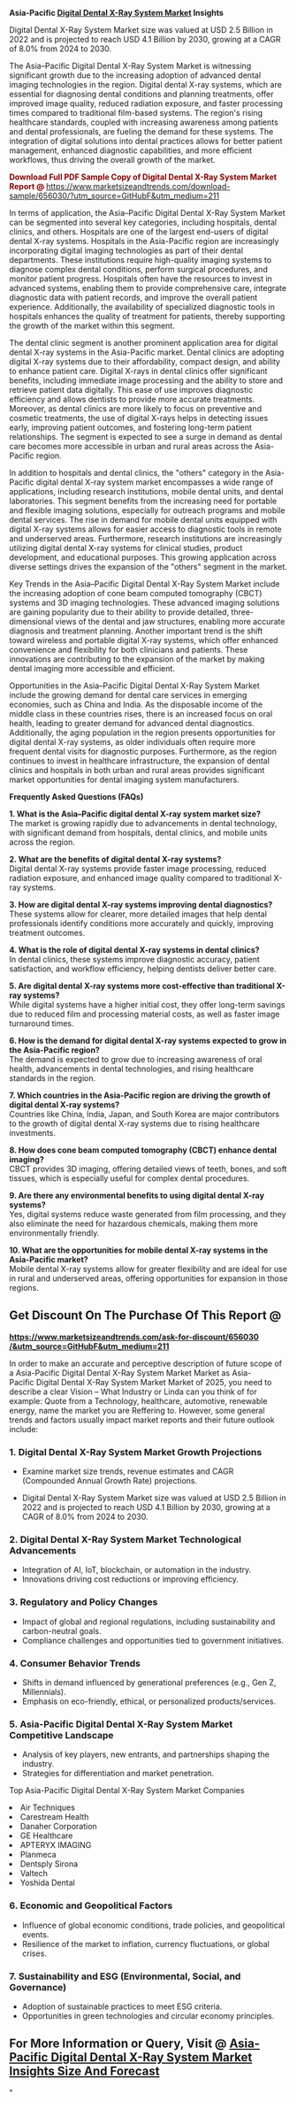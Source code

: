 <p><strong>Asia-Pacific&nbsp;<a href=""https://www.marketsizeandtrends.com/download-sample/656030/&amp;utm_source=GitHubF&amp;utm_medium=211"">Digital Dental X-Ray System Market</a> Insights</strong></p><p>Digital Dental X-Ray System Market size was valued at USD 2.5 Billion in 2022 and is projected to reach USD 4.1 Billion by 2030, growing at a CAGR of 8.0% from 2024 to 2030.</p><p><p>The Asia–Pacific Digital Dental X-Ray System Market is witnessing significant growth due to the increasing adoption of advanced dental imaging technologies in the region. Digital dental X-ray systems, which are essential for diagnosing dental conditions and planning treatments, offer improved image quality, reduced radiation exposure, and faster processing times compared to traditional film-based systems. The region's rising healthcare standards, coupled with increasing awareness among patients and dental professionals, are fueling the demand for these systems. The integration of digital solutions into dental practices allows for better patient management, enhanced diagnostic capabilities, and more efficient workflows, thus driving the overall growth of the market.</p><p><p><strong><span style="color: #800000;">Download Full PDF Sample Copy of Digital Dental X-Ray System Market Report @</span>&nbsp;</strong><a href="https://www.marketsizeandtrends.com/download-sample/656030/?utm_source=GitHubF&amp;utm_medium=211" target="_blank">https://www.marketsizeandtrends.com/download-sample/656030/?utm_source=GitHubF&amp;utm_medium=211</a></p></p><p>In terms of application, the Asia–Pacific Digital Dental X-Ray System Market can be segmented into several key categories, including hospitals, dental clinics, and others. Hospitals are one of the largest end-users of digital dental X-ray systems. Hospitals in the Asia-Pacific region are increasingly incorporating digital imaging technologies as part of their dental departments. These institutions require high-quality imaging systems to diagnose complex dental conditions, perform surgical procedures, and monitor patient progress. Hospitals often have the resources to invest in advanced systems, enabling them to provide comprehensive care, integrate diagnostic data with patient records, and improve the overall patient experience. Additionally, the availability of specialized diagnostic tools in hospitals enhances the quality of treatment for patients, thereby supporting the growth of the market within this segment.</p><p>The dental clinic segment is another prominent application area for digital dental X-ray systems in the Asia-Pacific market. Dental clinics are adopting digital X-ray systems due to their affordability, compact design, and ability to enhance patient care. Digital X-rays in dental clinics offer significant benefits, including immediate image processing and the ability to store and retrieve patient data digitally. This ease of use improves diagnostic efficiency and allows dentists to provide more accurate treatments. Moreover, as dental clinics are more likely to focus on preventive and cosmetic treatments, the use of digital X-rays helps in detecting issues early, improving patient outcomes, and fostering long-term patient relationships. The segment is expected to see a surge in demand as dental care becomes more accessible in urban and rural areas across the Asia-Pacific region.</p><p>In addition to hospitals and dental clinics, the "others" category in the Asia-Pacific digital dental X-ray system market encompasses a wide range of applications, including research institutions, mobile dental units, and dental laboratories. This segment benefits from the increasing need for portable and flexible imaging solutions, especially for outreach programs and mobile dental services. The rise in demand for mobile dental units equipped with digital X-ray systems allows for easier access to diagnostic tools in remote and underserved areas. Furthermore, research institutions are increasingly utilizing digital dental X-ray systems for clinical studies, product development, and educational purposes. This growing application across diverse settings drives the expansion of the "others" segment in the market.</p><p>Key Trends in the Asia–Pacific Digital Dental X-Ray System Market include the increasing adoption of cone beam computed tomography (CBCT) systems and 3D imaging technologies. These advanced imaging solutions are gaining popularity due to their ability to provide detailed, three-dimensional views of the dental and jaw structures, enabling more accurate diagnosis and treatment planning. Another important trend is the shift toward wireless and portable digital X-ray systems, which offer enhanced convenience and flexibility for both clinicians and patients. These innovations are contributing to the expansion of the market by making dental imaging more accessible and efficient.</p><p>Opportunities in the Asia–Pacific Digital Dental X-Ray System Market include the growing demand for dental care services in emerging economies, such as China and India. As the disposable income of the middle class in these countries rises, there is an increased focus on oral health, leading to greater demand for advanced dental diagnostics. Additionally, the aging population in the region presents opportunities for digital dental X-ray systems, as older individuals often require more frequent dental visits for diagnostic purposes. Furthermore, as the region continues to invest in healthcare infrastructure, the expansion of dental clinics and hospitals in both urban and rural areas provides significant market opportunities for dental imaging system manufacturers.</p><p><b>Frequently Asked Questions (FAQs)</b></p><p><b>1. What is the Asia–Pacific digital dental X-ray system market size?</b><br>The market is growing rapidly due to advancements in dental technology, with significant demand from hospitals, dental clinics, and mobile units across the region.</p><p><b>2. What are the benefits of digital dental X-ray systems?</b><br>Digital dental X-ray systems provide faster image processing, reduced radiation exposure, and enhanced image quality compared to traditional X-ray systems.</p><p><b>3. How are digital dental X-ray systems improving dental diagnostics?</b><br>These systems allow for clearer, more detailed images that help dental professionals identify conditions more accurately and quickly, improving treatment outcomes.</p><p><b>4. What is the role of digital dental X-ray systems in dental clinics?</b><br>In dental clinics, these systems improve diagnostic accuracy, patient satisfaction, and workflow efficiency, helping dentists deliver better care.</p><p><b>5. Are digital dental X-ray systems more cost-effective than traditional X-ray systems?</b><br>While digital systems have a higher initial cost, they offer long-term savings due to reduced film and processing material costs, as well as faster image turnaround times.</p><p><b>6. How is the demand for digital dental X-ray systems expected to grow in the Asia-Pacific region?</b><br>The demand is expected to grow due to increasing awareness of oral health, advancements in dental technologies, and rising healthcare standards in the region.</p><p><b>7. Which countries in the Asia-Pacific region are driving the growth of digital dental X-ray systems?</b><br>Countries like China, India, Japan, and South Korea are major contributors to the growth of digital dental X-ray systems due to rising healthcare investments.</p><p><b>8. How does cone beam computed tomography (CBCT) enhance dental imaging?</b><br>CBCT provides 3D imaging, offering detailed views of teeth, bones, and soft tissues, which is especially useful for complex dental procedures.</p><p><b>9. Are there any environmental benefits to using digital dental X-ray systems?</b><br>Yes, digital systems reduce waste generated from film processing, and they also eliminate the need for hazardous chemicals, making them more environmentally friendly.</p><p><b>10. What are the opportunities for mobile dental X-ray systems in the Asia-Pacific market?</b><br>Mobile dental X-ray systems allow for greater flexibility and are ideal for use in rural and underserved areas, offering opportunities for expansion in those regions.</p></p><h2><strong>Get Discount On The Purchase Of This Report @&nbsp;</strong></h2><p><strong><a href=""https://www.marketsizeandtrends.com/ask-for-discount/656030/&amp;utm_source=GitHubF&amp;utm_medium=211"" target=""_blank"">https://www.marketsizeandtrends.com/ask-for-discount/656030<br />/&amp;utm_source=GitHubF&amp;utm_medium=211</a></strong></p><p>In order to make an accurate and perceptive description of future scope of a Asia-Pacific&nbsp;Digital Dental X-Ray System Market Market as Asia-Pacific&nbsp;Digital Dental X-Ray System Market Market of 2025, you need to describe a clear Vision &ndash; What Industry or Linda can you think of for example: Quote from a Technology, healthcare, automotive, renewable energy, name the market you are Reffering to. However, some general trends and factors usually impact market reports and their future outlook include:</p><h3>1.&nbsp;<strong>Digital Dental X-Ray System Market Growth Projections</strong></h3><ul><li>Examine market size trends, revenue estimates and CAGR (Compounded Annual Growth Rate) projections.</li><li><p>Digital Dental X-Ray System Market size was valued at USD 2.5 Billion in 2022 and is projected to reach USD 4.1 Billion by 2030, growing at a CAGR of 8.0% from 2024 to 2030.</p></li></ul><h3>2.&nbsp;<strong>Digital Dental X-Ray System Market Technological Advancements</strong></h3><ul><li>Integration of AI, IoT, blockchain, or automation in the industry.</li><li>Innovations driving cost reductions or improving efficiency.</li></ul><h3>3.&nbsp;<strong>Regulatory and Policy Changes</strong></h3><ul><li>Impact of global and regional regulations, including sustainability and carbon-neutral goals.</li><li>Compliance challenges and opportunities tied to government initiatives.</li></ul><h3>4.&nbsp;<strong>Consumer Behavior Trends</strong></h3><ul><li>Shifts in demand influenced by generational preferences (e.g., Gen Z, Millennials).</li><li>Emphasis on eco-friendly, ethical, or personalized products/services.</li></ul><h3>5.&nbsp;<strong>Asia-Pacific Digital Dental X-Ray System Market Competitive Landscape</strong></h3><ul><li>Analysis of key players, new entrants, and partnerships shaping the industry.</li><li>Strategies for differentiation and market penetration.</li></ul><p data-pm-slice=""1 1 []"">Top Asia-Pacific Digital Dental X-Ray System Market Companies</p><div data-test-id=""""><p><li>Air Techniques</li><li> Carestream Health</li><li> Danaher Corporation</li><li> GE Healthcare</li><li> APTERYX IMAGING</li><li> Planmeca</li><li> Dentsply Sirona</li><li> Valtech</li><li> Yoshida Dental</li></p></div><h3>6.&nbsp;<strong>Economic and Geopolitical Factors</strong></h3><ul><li>Influence of global economic conditions, trade policies, and geopolitical events.</li><li>Resilience of the market to inflation, currency fluctuations, or global crises.</li></ul><h3>7.&nbsp;<strong>Sustainability and ESG (Environmental, Social, and Governance)</strong></h3><ul><li>Adoption of sustainable practices to meet ESG criteria.</li><li>Opportunities in green technologies and circular economy principles.</li></ul><h2><strong>For More Information or Query, Visit @&nbsp;</strong><a href=""https://www.verifiedmarketreports.com/product/digital-dental-x-ray-system-market/"" target=""_blank"">Asia-Pacific Digital Dental X-Ray System Market Insights Size And Forecast</a></h2>"
